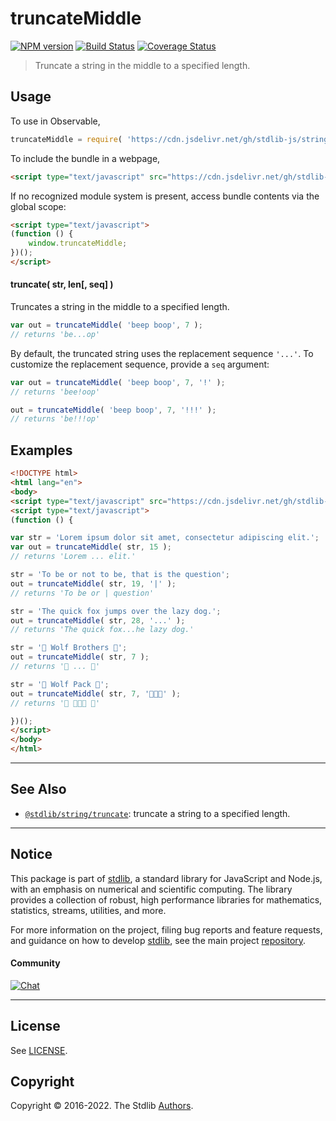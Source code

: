 <!--

@license Apache-2.0

Copyright (c) 2021 The Stdlib Authors.

Licensed under the Apache License, Version 2.0 (the "License");
you may not use this file except in compliance with the License.
You may obtain a copy of the License at

   http://www.apache.org/licenses/LICENSE-2.0

Unless required by applicable law or agreed to in writing, software
distributed under the License is distributed on an "AS IS" BASIS,
WITHOUT WARRANTIES OR CONDITIONS OF ANY KIND, either express or implied.
See the License for the specific language governing permissions and
limitations under the License.

-->

# truncateMiddle

[![NPM version][npm-image]][npm-url] [![Build Status][test-image]][test-url] [![Coverage Status][coverage-image]][coverage-url] <!-- [![dependencies][dependencies-image]][dependencies-url] -->

> Truncate a string in the middle to a specified length.

<!-- Section to include introductory text. Make sure to keep an empty line after the intro `section` element and another before the `/section` close. -->

<section class="intro">

</section>

<!-- /.intro -->

<!-- Package usage documentation. -->



<section class="usage">

## Usage

To use in Observable,

```javascript
truncateMiddle = require( 'https://cdn.jsdelivr.net/gh/stdlib-js/string-truncate-middle@umd/bundle.js' )
```

To include the bundle in a webpage,

```html
<script type="text/javascript" src="https://cdn.jsdelivr.net/gh/stdlib-js/string-truncate-middle@umd/bundle.js"></script>
```

If no recognized module system is present, access bundle contents via the global scope:

```html
<script type="text/javascript">
(function () {
    window.truncateMiddle;
})();
</script>
```

#### truncate( str, len\[, seq] )

Truncates a string in the middle to a specified length.

```javascript
var out = truncateMiddle( 'beep boop', 7 );
// returns 'be...op'
```

By default, the truncated string uses the replacement sequence `'...'`. To customize the replacement sequence, provide a `seq` argument:

```javascript
var out = truncateMiddle( 'beep boop', 7, '!' );
// returns 'bee!oop'

out = truncateMiddle( 'beep boop', 7, '!!!' );
// returns 'be!!!op'
```

</section>

<!-- /.usage -->

<!-- Package usage notes. Make sure to keep an empty line after the `section` element and another before the `/section` close. -->

<section class="notes">

</section>

<!-- /.notes -->

<!-- Package usage examples. -->

<section class="examples">

## Examples

<!-- eslint no-undef: "error" -->

```html
<!DOCTYPE html>
<html lang="en">
<body>
<script type="text/javascript" src="https://cdn.jsdelivr.net/gh/stdlib-js/string-truncate-middle@umd/bundle.js"></script>
<script type="text/javascript">
(function () {

var str = 'Lorem ipsum dolor sit amet, consectetur adipiscing elit.';
var out = truncateMiddle( str, 15 );
// returns 'Lorem ... elit.'

str = 'To be or not to be, that is the question';
out = truncateMiddle( str, 19, '|' );
// returns 'To be or | question'

str = 'The quick fox jumps over the lazy dog.';
out = truncateMiddle( str, 28, '...' );
// returns 'The quick fox...he lazy dog.'

str = '🐺 Wolf Brothers 🐺';
out = truncateMiddle( str, 7 );
// returns '🐺 ... 🐺'

str = '🐺 Wolf Pack 🐺';
out = truncateMiddle( str, 7, '🐺🐺🐺' );
// returns '🐺 🐺🐺🐺 🐺'

})();
</script>
</body>
</html>
```

</section>

<!-- /.examples -->

<!-- Section for describing a command-line interface. -->



<!-- Section to include cited references. If references are included, add a horizontal rule *before* the section. Make sure to keep an empty line after the `section` element and another before the `/section` close. -->

<section class="references">

</section>

<!-- /.references -->

<!-- Section for related `stdlib` packages. Do not manually edit this section, as it is automatically populated. -->

<section class="related">

* * *

## See Also

-   <span class="package-name">[`@stdlib/string/truncate`][@stdlib/string/truncate]</span><span class="delimiter">: </span><span class="description">truncate a string to a specified length.</span>

</section>

<!-- /.related -->

<!-- Section for all links. Make sure to keep an empty line after the `section` element and another before the `/section` close. -->


<section class="main-repo" >

* * *

## Notice

This package is part of [stdlib][stdlib], a standard library for JavaScript and Node.js, with an emphasis on numerical and scientific computing. The library provides a collection of robust, high performance libraries for mathematics, statistics, streams, utilities, and more.

For more information on the project, filing bug reports and feature requests, and guidance on how to develop [stdlib][stdlib], see the main project [repository][stdlib].

#### Community

[![Chat][chat-image]][chat-url]

---

## License

See [LICENSE][stdlib-license].


## Copyright

Copyright &copy; 2016-2022. The Stdlib [Authors][stdlib-authors].

</section>

<!-- /.stdlib -->

<!-- Section for all links. Make sure to keep an empty line after the `section` element and another before the `/section` close. -->

<section class="links">

[npm-image]: http://img.shields.io/npm/v/@stdlib/string-truncate-middle.svg
[npm-url]: https://npmjs.org/package/@stdlib/string-truncate-middle

[test-image]: https://github.com/stdlib-js/string-truncate-middle/actions/workflows/test.yml/badge.svg?branch=main
[test-url]: https://github.com/stdlib-js/string-truncate-middle/actions/workflows/test.yml?query=branch:main

[coverage-image]: https://img.shields.io/codecov/c/github/stdlib-js/string-truncate-middle/main.svg
[coverage-url]: https://codecov.io/github/stdlib-js/string-truncate-middle?branch=main

<!--

[dependencies-image]: https://img.shields.io/david/stdlib-js/string-truncate-middle.svg
[dependencies-url]: https://david-dm.org/stdlib-js/string-truncate-middle/main

-->

[chat-image]: https://img.shields.io/gitter/room/stdlib-js/stdlib.svg
[chat-url]: https://gitter.im/stdlib-js/stdlib/

[stdlib]: https://github.com/stdlib-js/stdlib

[stdlib-authors]: https://github.com/stdlib-js/stdlib/graphs/contributors

[umd]: https://github.com/umdjs/umd
[es-module]: https://developer.mozilla.org/en-US/docs/Web/JavaScript/Guide/Modules

[deno-url]: https://github.com/stdlib-js/string-truncate-middle/tree/deno
[umd-url]: https://github.com/stdlib-js/string-truncate-middle/tree/umd
[esm-url]: https://github.com/stdlib-js/string-truncate-middle/tree/esm

[stdlib-license]: https://raw.githubusercontent.com/stdlib-js/string-truncate-middle/main/LICENSE

[standard-streams]: https://en.wikipedia.org/wiki/Standard_streams

[mdn-regexp]: https://developer.mozilla.org/en-US/docs/Web/JavaScript/Guide/Regular_Expressions

<!-- <related-links> -->

[@stdlib/string/truncate]: https://github.com/stdlib-js/string-truncate/tree/umd

<!-- </related-links> -->

</section>

<!-- /.links -->
